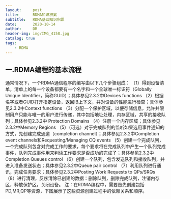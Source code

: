 ```yaml
---
layout:     post
title:      RDMA知识积累
subtitle:   RDMA基础知识积累
date:       2020-10-14
author:     DR
header-img: img/IMG_4158.jpg
catalog: true
tags:
    - RDMA
---
```

## 一.RDMA编程的基本流程
通常情况下，一个RDMA通信程序的编写由以下几个步骤组成：
（1）得到设备清单，清单上的每一个设备都要有一个名字和一个全球唯一标识符（Globally Unique Identifier，简称GUID）；具体参见2.3.2中Devices functions
（2）根据名字或者GUID打开指定设备，返回IB上下文，并对设备的性能进行检查；具体参见2.3.2中Context functions
（3）分配一个保护区域，以便存储信息，允许并限制用户只能与唯一的用户进行传递，其中包括地址处理，内存区域，共享的接收队列；具体参见2.3.2中 Protection Domains
（4）注册一个内存区域；具体参见2.3.2中Memory Regions
（5）（可选）对于完成队列的监听如果选用事件通知的方式，先创建完成通道（completion channel）；具体参见2.3.2中Completion event channels和Requesting/Managing CQ events
（5）创建一个完成队列，一个完成队列包含对完成工作的要求，每个要求将在完成队列中产生一个队列完成事件，队列完成事件用来判读工作要求是否成功的完成了；具体参见2.3.2中Completion Queues control
（6）创建一个队列，包含发送队列和接收队列，并进入准备发送状态；具体参见2.3.2中Queue pair control
（7）利用队列进行通讯，完成任务要求；具体参见2.3.2中Posting Work Requests to QPs/SRQs
（8）进行清理，反序清除已创建的数据：删除队列，删除完成队列，注销内存区，释放保护区，关闭设备。
注：在RDMA编程中，需要首先创建包括PD,MR,QP等资源，下图展示了这些资源创建过程中的依赖关系和顺序。
 
